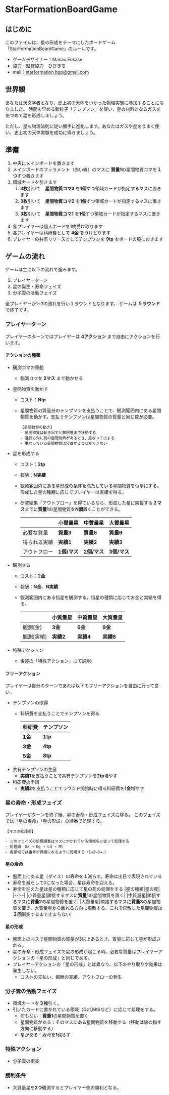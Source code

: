 # StarFormationBoardGame

## はじめに

このファイルは、星の形成をテーマにしたボードゲーム「StarFormationBoardGame」のルールです。

- ゲームデザイナー：Masao Fukase
- 協力・監修協力　ひびきち
- mail：<starformation.bgp@gmail.com>

## 世界観

あなたは天文学者となり、史上初の天体をつかった物理実験に参加することになりました。
時間を早める新粒子「テンプソン」を使い、星の材料となるガスをあつめて星を形成しましょう。

ただし、星も物理法則に従い勝手に進化します。あなたはガスや星をうまく使い、史上初の天体実験を成功に導きましょう。

## 準備

1. 中央にメインボードを置きます
1. メインボードのフィラメント（赤い線）のマスに **質量1**の星間物質コマを**１つ**ずつ置きます
1. 領域カードを引きます
   1. **3枚**引いて　**星間物質コマ3** を**1個**ずつ領域カードが指定するマスに置きます
   2. **3枚**引いて　**星間物質コマ2** を**1個**ずつ領域カードが指定するマスに置きます
   3. **3枚**引いて　**星間物質コマ1** を**1個**ずつ領域カードが指定するマスに置きます
1. 各プレイヤーは個人ボードを1枚受け取ります
1. 各プレイヤーは科研費として **4金** をうけとります
1. プレイヤーの共有リソースとしてテンプソンを **9tp** をボードの脇におきます

## ゲームの流れ

ゲームは主に以下の流れで進みます。

1. プレイヤーターン
2. 星の誕生・寿命フェイズ
3. 分子雲の活動フェイズ

全プレイヤーが1~3の流れを行い１ラウンドとなります。
ゲームは **５ラウンド** で終了です。

### プレイヤーターン

プレイヤーのターンではプレイヤーは **4アクション** まで自由にアクションを行います。

#### アクションの種類

- 観測コマの移動
  - 観測コマを **2マス** まで動かせる
  
- 星間物質を動かす
  - コスト：**Ntp**
  - 星間物質の質量分のテンプソンを支払うことで、観測範囲内にある星間物質を動かす。支払うテンプソンは星間物質の質量と同じ数が必要。

        【星間物質の動き】
        - 星間物質は動き出すと無限遠まで移動する
        - 進行方向に別の星間物質があるとき、重なって止まる
        - 重なっている星間物質は分離することができない

- 星を形成する
  - コスト：**2tp**
  - 報酬：**N実績**
  - 観測範囲内にある星形成の条件を満たしている星間物質を恒星にする。形成した星の種類に応じてプレイヤーは実績を得る。
  - 研究結果「アウトフロー」を得ているなら、形成した星に隣接する**２マス**までに**質量1**の星間物質を**N個**置くことができる。

    ||小質量星|中質量星|大質量星|
    |--|--|--|--|
    |必要な質量|**質量3**|**質量6**|**質量9**|
    |得られる実績|**実績1**|**実績2**|**実績3**|
    |アウトフロー|**1個/マス**|**2個/マス**|**3個/マス**|

- 観測する
  - コスト：**2金**
  - 報酬：**N金**、**N実績**
  - 観測範囲内にある恒星を観測する。恒星の種類に応じてお金と実績を得る。

    ||小質量星|中質量星|大質量星|
    |--|--|--|--|
    |観測[金]|**3金**|**6金**|**9金**|
    |観測[実績]|**実績2**|**実績4**|**実績6**|

- 特殊アクション
  - 後述の「特殊アクション」にて説明。

#### フリーアクション

プレイヤーは自分のターンであれば以下のフリーアクションを自由に行って良い。

- テンプソンの取得
  - 科研費を支払うことでテンプソンを得る
  
    |科研費|テンプソン|
    |--|--|
    |**1金**|**1tp**|
    |**3金**|**4tp**|
    |**5金**|**8tp**|
- 共有テンプソンの生産
  - **実績1**を支払うことで共有テンプソンを**2tp**増やす
- 科研費の申請
  - **実績2**を支払うことでラウンド開始時に得る科研費を**1金**増やす

### 星の寿命・形成フェイズ

プレイヤーがターンを終了後、星の寿命・形成フェイズに移る。
このフェイズでは「星の寿命」「星の形成」の順番で処理する。

    【マスの処理順】

    - このフェイズの処理順番はマスにかかれている領域名に従って処理する
    - 処理順：Gz → Kg → Ld → Mt
    - 各領域では番号が昇順になるように処理する（1→2→3→…）

#### 星の寿命
- 盤面上にある星（ダイス）の寿命を１減らす。寿命は出目で表現されている
- 寿命を減らして0になった場合、星は寿命を迎える。
- 寿命を迎えた星は星の種類に応じて星の死の処理をする
    |星の種類|星の死|
    |--|--|
    |小質量星|隣接するマスに**質量1**の星間物質を置く|
    |中質量星|隣接するマスに**質量2**の星間物質を置く|
    |大質量星|隣接するマスに**質量3**の星間物質を置き、大質量星から離れる方向に飛散する。これで飛散した星間物質は**２回**衝突するまで止まらない|

#### 星の形成
- 盤面上のマスで星間物質の質量が3以上あるとき、質量に応じて星が形成される。
- 星の寿命・形成フェイズで星の形成が起こる時、必要な質量はプレイヤーアクションの「星の形成」と同じである。
- プレイヤーアクションの「星の形成」とは異なり、以下のやり取りや効果は発生しない。
  - コストの支払い、報酬の実績、アウトフローの発生

### 分子雲の活動フェイズ
- 領域カードを**３枚**引く。
- 引いたカードに書かれている領域（Gz1,Mt6など）に応じて処理をする。
  - 何もない：**質量1**の星間物質を置く
  - 星間物質がある：そのマスにある星間物質を移動する（移動は線の指す方向に移動する）
  - 星がある：寿命を**1**減らす

### 特殊アクション

- 分子雲の衝突

### 勝利条件

- 大質量星を**2つ**観測するとプレイヤー側の勝利となる。